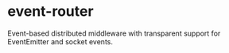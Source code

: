 event-router
=============

Event-based distributed middleware with transparent support for EventEmitter and socket events.
